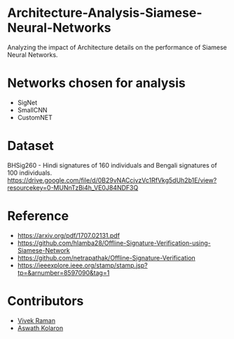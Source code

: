 # Architecture-Analysis-Siamese-Neural-Networks
Analyzing the impact of Architecture details on the performance of Siamese Neural Networks.

# Networks chosen for analysis
* SigNet
* SmallCNN
* CustomNET

# Dataset
BHSig260 - Hindi signatures of 160 individuals and Bengali signatures of 100 individuals.
https://drive.google.com/file/d/0B29vNACcjvzVc1RfVkg5dUh2b1E/view?resourcekey=0-MUNnTzBi4h_VE0J84NDF3Q

# Reference
* https://arxiv.org/pdf/1707.02131.pdf
* https://github.com/hlamba28/Offline-Signature-Verification-using-Siamese-Network
* https://github.com/netrapathak/Offline-Signature-Verification
* https://ieeexplore.ieee.org/stamp/stamp.jsp?tp=&arnumber=8597090&tag=1

# Contributors
* [Vivek Raman](https://github.com/vvekraman)
* [Aswath Kolaron](https://github.com/Aswath-kolaron)
